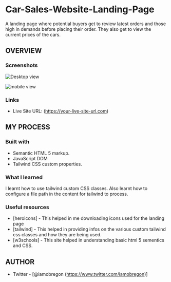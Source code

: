 # Car-Sales-Website-Landing-Page
A landing page where potential buyers get to review latest orders and those high in demands before placing their order. They also get to view the current prices of the cars.

## OVERVIEW

### Screenshots

![Desktop view](https://user-images.githubusercontent.com/66152995/181799942-71de0ea6-962d-4b95-8424-812b94902fdd.PNG)

![mobile view](https://user-images.githubusercontent.com/66152995/181801140-6a732950-e47d-45c8-b856-8c6daab1d31b.PNG)

### Links
- Live Site URL: (https://your-live-site-url.com)


## MY PROCESS

### Built with
- Semantic HTML 5 markup.
- JavaScript DOM
- Tailwind CSS custom properties.

### What I learned
I learnt how to use tailwind custom CSS classes. Also learnt how to configure a file path in the content for tailwind to process.

### Useful resources
- [heroicons] - This helped in me downloading icons used for the landing page
- [tailwind] - This helped in providing infos on the various custom tailwind css classes and how they are being used.
- [w3schools] - This site helped in understanding basic html 5 sementics and CSS. 


## AUTHOR
- Twitter - [@iamobregon (https://www.twitter.com/iamobregon)]
